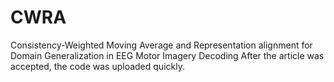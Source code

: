 # CWRA
Consistency-Weighted Moving Average and Representation alignment for Domain Generalization in EEG Motor Imagery Decoding
After the article was accepted, the code was uploaded quickly.
